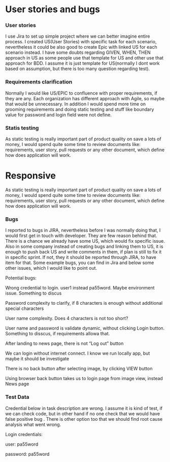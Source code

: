 # User stories and bugs

### User stories

I use Jira to set up simple project where we can better imagine entire process. I created US(User Stories) with specific task for each scenario, nevertheless it could be also good to create Epic with linked US for each scenario instead. I have some doubts regarding GIVEN, WHEN, THEN approach in US as some people use that template for US and other use that approach for BDD. I assume it is just template for US(normally I dont work based on assumption, but there is too many question regarding test).

### Requirements clarification

Normally I would like US/EPIC to confluence with proper requirements, if they are any. Each organization has different approach with Agile, so maybe that would be unnecessary. In addition I would spend more time on grooming requirements and doing static testing and stuff like boundary value for password and login field were not define.

### Statis testing

As static testing is really important part of product quality on save a lots of money, I would spend quite some time to review documents like:
requirements, user story, pull requests or any other document, which define how does application will work.

# Responsive

As static testing is really important part of product quality on save a lots of money, I would spend quite some time to review documents like:
requirements, user story, pull requests or any other document, which define how does application will work.

### Bugs

I reported to bugs in JIRA, nevertheless before I was normally doing that, I would first get in touch with developer. They are few reason behind that. There is a chance we already have some US, which would fix specific issue. Also in some company instead of creating bugs and linking them to US, it is enough to push back US and write comments in them, if plan is still to fix it in specific sprint. If not, they it should be reported through JIRA, to have item for that. Some example bugs, you can find in Jira and below some other issues, which I would like to point out.

Potential bugs:

Wrong credential to login. user1 instead pa55word. Maybe environment issue. Something to discus

Password complexity to clarify, if 8 characters is enough without additional special characters

User name complexity. Does 4 characters is not too short?

User name and password is validate dynamic, without clicking Login button. Something to disscus, if requirements allowa that.

After landing to news page, there is not “Log out” button

We can login without internet connect. I know we run locally app, but maybe it should be investigate

There is no back button after selecting image, by clicking VIEW button

Using browser back button takes us to login page from image view, instead News page

### Test Data

Credential below in task description are wrong. I assume it is kind of test, if we can check code, but in other hand if no one check that we would have false positive bug . There is other option too that we should find root cause analysis what went wrong.

Login credentials:

user: pa55word

password: pa55word
